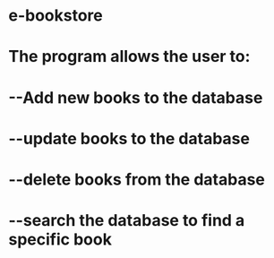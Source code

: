 # e-bookstore
# The program allows the user to:
# --Add new books to the database
# --update books to the database
# --delete books from the database
# --search the database to find a specific book
